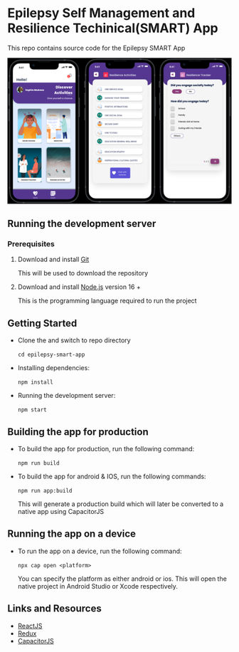 # Epilepsy Self Management and Resilience Techinical(SMART) App

This repo contains source code for the Epilepsy SMART App

![screenshots](documentation/images/app_screenshot.png)

## Running the development server
### Prerequisites
1. Download and install [Git](https://git-scm.com/downloads)

    This will be used to download the repository

2. Download and install [Node.js](https://nodejs.org/en/download/) version 16 +

    This is the programming language required to run the project

## Getting Started
- Clone the and switch to repo directory


    ```cd epilepsy-smart-app```

- Installing dependencies:

    ```npm install```

- Running the development server:

    ```npm start```

## Building the app for production
- To build the app for production, run the following command:

    ```npm run build```

- To build the app for android & IOS, run the following commands:


    ```npm run app:build```

    This will generate a production build which will later be converted to a native app using CapacitorJS

## Running the app on a device
- To run the app on a device, run the following command:

    ```npx cap open <platform>```

    You can specify the platform as either android or ios. This will open the native project in Android Studio or Xcode respectively.

## Links and Resources
- [ReactJS](https://reactjs.org/)
- [Redux](https://redux.js.org/)
- [CapacitorJS](https://capacitorjs.com/)
  
